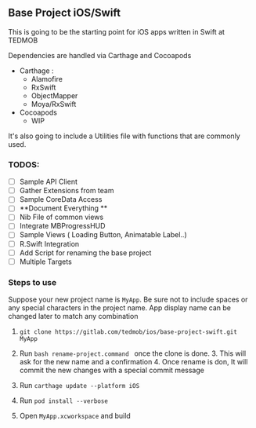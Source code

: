 ## Base Project iOS/Swift

This is going to be the starting point  for iOS apps written in Swift at TEDMOB

Dependencies are handled via Carthage and Cocoapods

 - Carthage :
	 - Alamofire
	 - RxSwift
	 - ObjectMapper
	 - Moya/RxSwift
 - Cocoapods
	 - WIP

It's also going to include a Utilities file with functions that are commonly used.


### TODOS:
- [ ] Sample API Client
- [ ] Gather Extensions from team 
- [ ] Sample CoreData Access
- [ ] **Document Everything **
- [ ] Nib File of common views
- [ ] Integrate MBProgressHUD
- [ ] Sample Views ( Loading Button, Animatable Label..)
- [ ] R.Swift Integration
- [ ] Add Script for renaming the base project
- [ ] Multiple Targets

### Steps to use 
Suppose your new project name is `MyApp`. Be sure not to include spaces or any special characters in the project name. App display name can be changed later to match any combination

1. `git clone https://gitlab.com/tedmob/ios/base-project-swift.git   MyApp`

2. Run `bash rename-project.command ` once the clone is done.
	3. This will ask for the new name and a confirmation
	4. Once rename is don, It will commit the new changes with a special commit message
3. Run `carthage update --platform iOS`
4. Run `pod install --verbose`
5. Open `MyApp.xcworkspace` and build